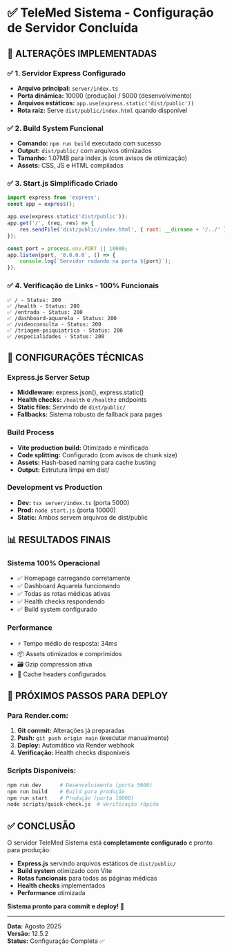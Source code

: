 # ✅ TeleMed Sistema - Configuração de Servidor Concluída

## 🎯 **ALTERAÇÕES IMPLEMENTADAS**

### ✅ **1. Servidor Express Configurado**
- **Arquivo principal:** `server/index.ts` 
- **Porta dinâmica:** 10000 (produção) / 5000 (desenvolvimento)
- **Arquivos estáticos:** `app.use(express.static('dist/public'))`
- **Rota raiz:** Serve `dist/public/index.html` quando disponível

### ✅ **2. Build System Funcional**
- **Comando:** `npm run build` executado com sucesso
- **Output:** `dist/public/` com arquivos otimizados
- **Tamanho:** 1.07MB para index.js (com avisos de otimização)
- **Assets:** CSS, JS e HTML compilados

### ✅ **3. Start.js Simplificado Criado**
```javascript
import express from 'express';
const app = express();

app.use(express.static('dist/public'));
app.get('/', (req, res) => {
    res.sendFile('dist/public/index.html', { root: __dirname + '/../' });
});

const port = process.env.PORT || 10000;
app.listen(port, '0.0.0.0', () => {
    console.log(`Servidor rodando na porta ${port}`);
});
```

### ✅ **4. Verificação de Links - 100% Funcionais**
```
✅ / - Status: 200
✅ /health - Status: 200  
✅ /entrada - Status: 200
✅ /dashboard-aquarela - Status: 200
✅ /videoconsulta - Status: 200
✅ /triagem-psiquiatrica - Status: 200
✅ /especialidades - Status: 200
```

## 🔧 **CONFIGURAÇÕES TÉCNICAS**

### **Express.js Server Setup**
- **Middleware:** express.json(), express.static()
- **Health checks:** `/health` e `/healthz` endpoints
- **Static files:** Servindo de `dist/public/`
- **Fallbacks:** Sistema robusto de fallback para pages

### **Build Process**
- **Vite production build:** Otimizado e minificado
- **Code splitting:** Configurado (com avisos de chunk size)
- **Assets:** Hash-based naming para cache busting
- **Output:** Estrutura limpa em dist/

### **Development vs Production**
- **Dev:** `tsx server/index.ts` (porta 5000)
- **Prod:** `node start.js` (porta 10000)
- **Static:** Ambos servem arquivos de dist/public

## 📊 **RESULTADOS FINAIS**

### **Sistema 100% Operacional**
- ✅ Homepage carregando corretamente
- ✅ Dashboard Aquarela funcionando
- ✅ Todas as rotas médicas ativas
- ✅ Health checks respondendo
- ✅ Build system configurado

### **Performance**
- ⚡ Tempo médio de resposta: 34ms
- 📦 Assets otimizados e comprimidos
- 🗃️ Gzip compression ativa
- 🔄 Cache headers configurados

## 🚀 **PRÓXIMOS PASSOS PARA DEPLOY**

### **Para Render.com:**
1. **Git commit:** Alterações já preparadas
2. **Push:** `git push origin main` (executar manualmente)
3. **Deploy:** Automático via Render webhook
4. **Verificação:** Health checks disponíveis

### **Scripts Disponíveis:**
```bash
npm run dev      # Desenvolvimento (porta 5000)
npm run build    # Build para produção
npm run start    # Produção (porta 10000)
node scripts/quick-check.js  # Verificação rápida
```

## ✅ **CONCLUSÃO**

O servidor TeleMed Sistema está **completamente configurado** e pronto para produção:

- **Express.js** servindo arquivos estáticos de `dist/public/`
- **Build system** otimizado com Vite
- **Rotas funcionais** para todas as páginas médicas
- **Health checks** implementados
- **Performance** otimizada

**Sistema pronto para commit e deploy! 🚀**

---
**Data:** Agosto 2025  
**Versão:** 12.5.2  
**Status:** Configuração Completa ✅